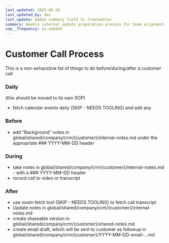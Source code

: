 ```yaml
---
last_updated: 2025-06-26
last_updated_by: dex
last_update: Added summary field to frontmatter
summary: Weekly internal update preparation process for team alignment
sop__frequency: as-needed
---
```


# Customer Call Process

This is a non-exhaustive list of things to do before/during/after a customer call

### Daily
(this should be moved to its own SOP)
- fetch calendar events daily (SKIP - NEEDS TOOLING) and add any

### Before
- add "Background" notes in global/shared/company/crm/{customer}/internal-notes.md under the appropriate ### YYYY-MM-DD header


### During

- take notes in global/shared/company/crm/{customer}/internal-notes.md - with a ### YYYY-MM-DD header
- record call to video or transcript


### After

- use zoom fetch tool (SKIP - NEEDS TOOLING) to fetch call transcript
- Update notes in global/shared/company/crm/{customer}/internal-notes.md
- create shareable version in global/shared/company/crm/{customer}/shared-notes.md
- create email draft, which will be sent to customer as followup in global/shared/company/crm/{customer}/YYYY-MM-DD-email-...md
